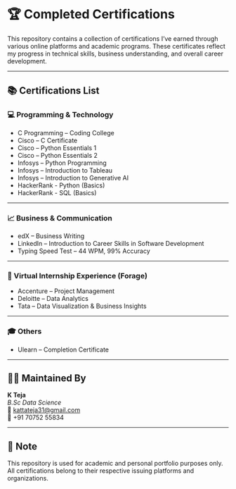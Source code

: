 # 🏆 Completed Certifications

This repository contains a collection of certifications I’ve earned through various online platforms and academic programs. These certificates reflect my progress in technical skills, business understanding, and overall career development.

---

## 📚 Certifications List

### 💻 Programming & Technology

- C Programming – Coding College  
- Cisco – C Certificate  
- Cisco – Python Essentials 1  
- Cisco – Python Essentials 2  
- Infosys – Python Programming  
- Infosys – Introduction to Tableau  
- Infosys – Introduction to Generative AI  
- HackerRank - Python (Basics)
- HackerRank - SQL (Basics)
---

### 📈 Business & Communication

- edX – Business Writing  
- LinkedIn – Introduction to Career Skills in Software Development  
- Typing Speed Test – 44 WPM, 99% Accuracy  

---

### 🧠 Virtual Internship Experience (Forage)

- Accenture – Project Management  
- Deloitte – Data Analytics  
- Tata – Data Visualization & Business Insights  

---

### 🎓 Others

- Ulearn – Completion Certificate  

---

## 🧑‍💻 Maintained By

**K Teja**  
_B.Sc Data Science_  
📧 kattateja31@gmail.com  
📱 +91 70752 55834

---

## 📌 Note

This repository is used for academic and personal portfolio purposes only.  
All certifications belong to their respective issuing platforms and organizations.
